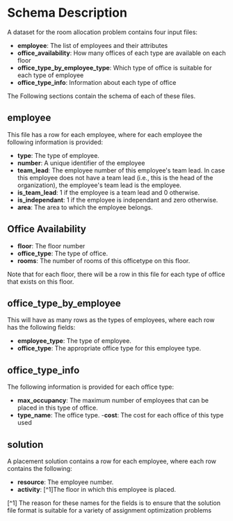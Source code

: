 # Schema Description
A dataset for the room allocation problem contains four input files:

- **employee**: The list of employees and their attributes
- **office_availability**: How many offices of each type are available on each floor
- **office_type_by_employee_type**: Which type of office is suitable for each type of employee
- **office_type_info**: Information about each type of office

The Following sections contain the schema of each of these files.

## employee

This file has a row for each employee, where for each employee the following information is provided:

- **type**: The type of employee.
- **number**: A unique identifier of the employee
- **team_lead**: The employee number of this employee's team lead. In case this employee does not have a team lead (i.e., this is the head of the organization), the employee's team lead is the employee.
- **is_team_lead**: 1 if the employee is a team lead and 0 otherwise.
- **is_independant**: 1 if the employee is independant and zero otherwise.
- **area**: The area to which the employee belongs.

## Office Availability

- **floor**: The floor number
- **office_type**: The type of office.
- **rooms**: The number of rooms of this officetype on this floor.

Note that for each floor, there will be a row in this file for each type of office that exists on this floor. 

## office_type_by_employee

This will have as many rows as the types of employees, where each row has the following fields:
- **employee_type**: The type of employee.
- **office_type**: The appropriate office type for this employee type.

## office_type_info

The following information is provided for each office type:

- **max_occupancy**: The maximum number of employees that can be placed in this type of office.
- **type_name**: The office type.
-**cost**: The cost for each office of this type used

## solution

A placement solution contains a row for each employee, where each row contains the following: 

- **resource**: The employee number.
- **activity**: [^1]The floor in which this employee is placed.

[^1] The reason for these names for the fields is to ensure that the solution file format is suitable for a variety of assignment optimization problems